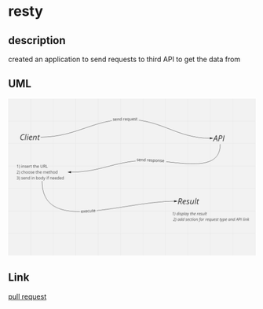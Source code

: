 # resty


## description
created an application to send requests to third API to get the data from


## UML
![](./public/UML.png)


## Link
[pull request](https://github.com/islam-Attar/resty/pull/1/)
